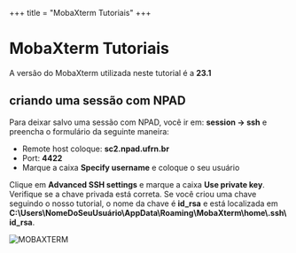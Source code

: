 +++
title = "MobaXterm Tutoriais"
+++
# MobaXterm Tutoriais

A versão do MobaXterm utilizada neste tutorial é a **23.1**

## criando uma sessão com NPAD

Para deixar salvo uma sessão com NPAD, você ir em:
**session -> ssh** e preencha o formulário da seguinte maneira:

- Remote host coloque: **sc2.npad.ufrn.br**
- Port: **4422**
- Marque a caixa **Specify username** e coloque o seu usuário

Clique em **Advanced SSH settings** e marque a caixa **Use private key**. Verifique se a chave privada está correta. Se você criou uma chave seguindo o nosso tutorial, o nome da chave é **id_rsa** e está localizada em **C:\Users\NomeDoSeuUsuário\AppData\Roaming\MobaXterm\home\\.ssh\id_rsa**.

![MOBAXTERM](/Tutorials/assets/mobaxterm_tutorial/mobaXterm.png)
